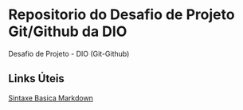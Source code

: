 # Repositorio do Desafio de Projeto Git/Github da DIO
Desafio de Projeto - DIO (Git-Github)

## Links Úteis
[Sintaxe Basica Markdown](https://markdown.net.br/sintaxe-basica/)
